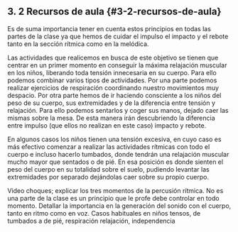 ## 3\. 2 Recursos de aula {#3-2-recursos-de-aula}

Es de suma importancia tener en cuenta estos principios en todas las partes de la clase ya que hemos de cuidar el impulso el impacto y el rebote tanto en la sección rítmica como en la melódica.

Las actividades que realicemos en busca de este objetivo se tienen que centrar en un primer momento en conseguir la máxima relajación muscular en los niños, liberando toda tensión innecesaria en su cuerpo. Para ello podemos combinar varios tipos de actividades. Por una parte podemos realizar ejercicios de respiración coordinando nuestro movimientos muy despacio. Por otra parte hemos de ir haciendo consciente a los niños del peso de su cuerpo, sus extremidades y de la diferencia entre tensión y relajación. Para ello podemos sentarlos y coger sus manos, dejado caer las mismas sobre la mesa. De esta manera irán descubriendo la diferencia entre impulso (que ellos no realizan en este caso) impacto y rebote.

En algunos casos los niños tienen una tensión excesiva, en cuyo caso es más efectivo comenzar a realizar las actividades rítmicas con todo el cuerpo e incluso hacerlo tumbados, donde tendrán una relajación muscular mucho mayor que sentados o de pié. En esa posición es donde sienten el peso del cuerpo en su totalidad sobre el suelo, pudiendo levantar las extremidades por separado dejándolas caer sobre su propio cuerpo.

Video choques; explicar los tres momentos de la percusión rítmica. No es una parte de la clase es un principio que le profe debe controlar en todo momento. Detallar la importancia en la generación del sonido con el cuerpo, tanto en ritmo como en voz. Casos habituales en niños tensos, de tumbados a de pié, respiración relajación, independencia